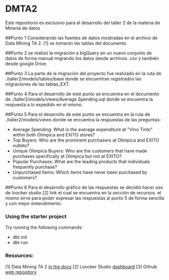 # DMTA2
Este repositorio es exclusivo para el desarrollo del taller 2 de la materia de Minería de datos

##Punto 1
Considerando las fuentes de datos mostradas en el archivo de Data Mining TA 2. [1] se tomarón las tablas del documento

##Punto 2
se realizó la migración a bigQuery en un nuevo conjunto de datos de forma manual migrando los datos desde archivos .csv
y también desde google Drive.

##Punto 3
La parte de la migración del proyecto fue realizado en la ruta de ./taller2/models/tables/base 
donde se encuentran registrados las migraciones de las tablas_EXT.

##Punto 4
Para el desarrollo de este punto se encuentra en el documento de ./taller2/models/views/Average Spending.sql
donde se encuentra la respuesta a lo expedido en el mismo.

##Punto 5
Para el desarrollo de este punto se encuentra en la ruta de ./taller2/models/views
donde se encuentra la respuestas de las preguntas:
- Average Spending: What is the average expenditure at "Vino Tinto" within both Olimpica and EXITO stores?
- Top Buyers: Who are the prominent purchasers at Olimpica and EXITO outlets?
- Unique Olimpica Buyers: Who are the customers that have made purchases specifically at Olimpica but not at EXITO?
- Popular Purchases: What are the leading products that individuals frequently purchase?
- Unpurchased Items: Which items have never been purchased by customers?

##Punto 6
Para el desarrollo gráfico de las respuestas se decidió hacer uso de loocker studio [2]
link el cual se encuentra en la sección de recursos. el mismo sirve para poder expresar
las respuestas al punto 5 de forma sencilla y con mejor entendimiento.

### Using the starter project

Try running the following commands:
- dbt init <nombre del proyecto>
- dbt run


### Resources:
[1] Data Mining TA 2  [in the docs](https://docs.google.com/document/d/1spSWzVhPRunHnzSu3AolLgpO1zRRmPNrGdQgHyEqLcU/edit)
[2] Loocker Studio [dashboard](https://lookerstudio.google.com/reporting/56c9419b-d14c-4ccb-94ab-08620b0a6dbb)
[3] Github [web repository](https://github.com/Juanllanos19/DMTA2.git)
